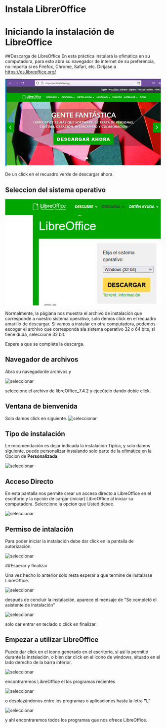 # Instala LibrerOffice


# Iniciando  la instalación de LibreOffice

##Descarga de LibreOffice
En esta práctica instalará la ofimática en su computadora, para esto abra su navegador de internet de su preferencia, no importa si es Firefox, Chrome, Safari, etc.
Diríjase a https://es.libreoffice.org/ 
 
![seleccionar](01-instalar/01descarga.png)

De un click en el recuadro verde de descargar ahora. 

## Seleccion del sistema operativo

![seleccionar](01-instalar/02selOS.png)

Normalmente, la págiana nos muestra el archivo de instalación que corresponde a nuestro sistema operativo, solo demos click en el recuadro amarillo de descargar.
Si vamos a instalar en otra computadora, podemos escoger el archivo que corresponda ala sistema operativo 32 o 64 bits, si tiene duda, seleccione 32 bit.

Espere a que se complete la descarga.

## Navegador de archivos
Abra su navegadorde archivos y 

![seleccionar](01.1-instalar/03Navegador.png)

seleccione el archivo de libreOffice_7.4.2 y ejecútelo dando doble click.


## Ventana de bienvenida

Solo damos click en siguiente.
![seleccionar](01.1-instalar/04siguiente.png)

## Tipo de instalación

Le recomendación es dejar indicada la instalación Típica, y solo damos siguiente, puede personalizar instalando solo parte de la ofimática en la Opcion de __Personalizada__

![seleccionar](01.1-instalar/05tipica.png)

## Acceso Directo

En esta pantalla nos permite crear un acceso directo a LibreOffice en el escritorio y la opción de cargar (iniciar) LibreOffice al iniciar su computadora.
Seleccione la opcion que Usted desee.

![seleccionar](01.1-instalar/06acceso.png)

## Permiso de intalación

Para poder iniciar la instalación debe dar click en la pantalla de autorización.

![seleccionar](01.1-instalar/07aceptar_cambio.png)

##Esperar y finalizar

Una vez hecho lo anterior solo resta esperar a que termine de instalarse LibreOffice.

![seleccionar](01.1-instalar/08esperar.png)

después de concluir la instalación, aparece el mensaje de "Se completó el asistente de instalación"

![seleccionar](01.1-instalar/09finalizar.png)

solo dar entrar en teclado o click en finalizar.

## Empezar a utilizar LibreOffice
Puede dar click en el icono generado en el escritorio, si así lo permitió durante la instalación, o bien dar click en el icono de windows, situado en el lado derecho de la barra inferior.

![seleccionar](01.1-instalar/10logotipo.png)

encontraremos LibreOffice el los programas recientes


![seleccionar](01.1-instalar/11recientes.png)

o desplazándonos entre los programas o aplicaciones hasta la letra __"L"__

![seleccionar](01.1-instalar/11libreoffice.png)

y ahí encontraremos todos los programas que nos ofrece LibreOffice.





